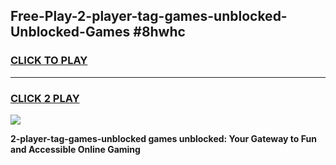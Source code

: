 
## Free-Play-2-player-tag-games-unblocked-Unblocked-Games #8hwhc
<h3>
<a href="https://news.freeplayer.one?title=2-player-tag-games-unblocked&ref=8M">CLICK TO PLAY</a></h3>
<hr>

<h3>
<a href="https://news.freeplayer.one?title=2-player-tag-games-unblocked&ref=8M">CLICK 2 PLAY</a>
  
</h3>

<a href="https://news.freeplayer.one?title=2-player-tag-games-unblocked&ref=8M"><img src="https://clearcache.store/games.png"></a>


**2-player-tag-games-unblocked games unblocked: Your Gateway to Fun and Accessible Online Gaming**
